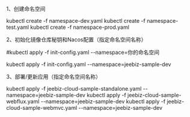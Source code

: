 
1、创建命名空间

kubectl create -f namespace-dev.yaml
kubectl create -f namespace-test.yaml
kubectl create -f namespace-prod.yaml

2、初始化镜像仓库秘钥和Nacos配置（指定命名空间名称）

#kubectl apply -f init-config.yaml --namespace=你的命名空间

kubectl apply -f init-config.yaml --namespace=jeebiz-sample-dev

3、部署/更新应用（指定命名空间名称）

kubectl apply -f jeebiz-cloud-sample-standalone.yaml --namespace=jeebiz-sample-dev
kubectl apply -f jeebiz-cloud-sample-webflux.yaml --namespace=jeebiz-sample-dev
kubectl apply -f jeebiz-cloud-sample-webmvc.yaml --namespace=jeebiz-sample-dev


